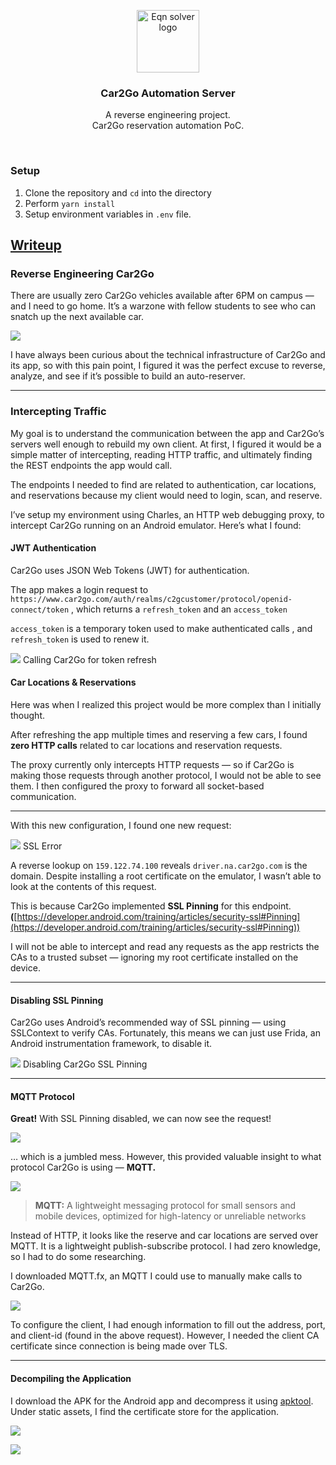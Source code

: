 

<p align="center">
    <img src="http://cl.ly/769be81b3540/car.svg" alt="Eqn solver logo" width=100 height=100>
  <h3 align="center">Car2Go Automation Server</h3>


  <p align="center">
    A reverse engineering project.
    <br>
      Car2Go reservation automation PoC.
  </p>


</p>

<br>

### Setup

1. Clone the repository and `cd` into the directory
2. Perform `yarn install`
3. Setup environment variables in `.env` file. 

## [Writeup](https://medium.com/@zhao.steven/reverse-engineering-car2go-98d5f0f78a96)

### Reverse Engineering Car2Go

There are usually zero Car2Go vehicles available after 6PM on campus — and I
need to go home. It’s a warzone with fellow students to see who can snatch up
the next available car.

![](https://cdn-images-1.medium.com/max/1600/1*5oOouDJEH6EuHWhPG6O1NQ.png)

I have always been curious about the technical infrastructure of Car2Go and its
app, so with this pain point, I figured it was the perfect excuse to reverse,
analyze, and see if it’s possible to build an auto-reserver.

*****

### Intercepting Traffic

My goal is to understand the communication between the app and Car2Go’s servers
well enough to rebuild my own client. At first, I figured it would be a simple
matter of intercepting, reading HTTP traffic, and ultimately finding the REST
endpoints the app would call.

The endpoints I needed to find are related to authentication, car locations, and
reservations because my client would need to login, scan, and reserve.

I’ve setup my environment using Charles, an HTTP web debugging proxy, to
intercept Car2Go running on an Android emulator. Here’s what I found:

#### **JWT Authentication**

Car2Go uses JSON Web Tokens (JWT) for authentication.

The app makes a login request to
`https://www.car2go.com/auth/realms/c2gcustomer/protocol/openid-connect/token` ,
which returns a `refresh_token` and an `access_token`

`access_token` is a temporary token used to make authenticated calls , and
`refresh_token` is used to renew it.

![](https://cdn-images-1.medium.com/max/1600/1*ZkDfWU6Ut6yZqJz7n7FpMw.png)
<span class="figcaption_hack">Calling Car2Go for token refresh</span>

#### Car Locations & Reservations

Here was when I realized this project would be more complex than I initially
thought.

After refreshing the app multiple times and reserving a few cars, I found **zero
HTTP calls** related to car locations and reservation requests.

The proxy currently only intercepts HTTP requests — so if Car2Go is making those
requests through another protocol, I would not be able to see them. I then
configured the proxy to forward all socket-based communication.

*****

With this new configuration, I found one new request:

![](https://cdn-images-1.medium.com/max/1600/1*ccnQBovCqqzdEoI0xkSSSA.png)
<span class="figcaption_hack">SSL Error</span>

A reverse lookup on `159.122.74.100` reveals `driver.na.car2go.com` is the
domain. Despite installing a root certificate on the emulator, I wasn’t able to
look at the contents of this request.

This is because Car2Go implemented **SSL Pinning** for this endpoint.
**(**[https://developer.android.com/training/articles/security-ssl#Pinning](https://developer.android.com/training/articles/security-ssl#Pinning))

I will not be able to intercept and read any requests as the app restricts the
CAs to a trusted subset — ignoring my root certificate installed on the device.

*****

#### Disabling SSL Pinning

Car2Go uses Android’s recommended way of SSL pinning — using SSLContext to
verify CAs. Fortunately, this means we can just use Frida, an Android
instrumentation framework, to disable it.

![](https://cdn-images-1.medium.com/max/1600/1*PBAAuVI5UJbBcOvJlnlvog.png)
<span class="figcaption_hack">Disabling Car2Go SSL Pinning</span>

*****

#### MQTT Protocol

**Great!** With SSL Pinning disabled, we can now see the request!

![](https://cdn-images-1.medium.com/max/1600/1*NBwt8wyM_eLSURWtdQYfgA.png)

… which is a jumbled mess. However, this provided valuable insight to what
protocol Car2Go is using — **MQTT.**

![](https://cdn-images-1.medium.com/max/1600/1*8Mxk78p5kuexH-bXQ4x44w.png)

> **MQTT:** A lightweight messaging protocol for small sensors and mobile devices,
> optimized for high-latency or unreliable networks

Instead of HTTP, it looks like the reserve and car locations are served over
MQTT. It is a lightweight publish-subscribe protocol. I had zero knowledge, so I
had to do some researching.

I downloaded MQTT.fx, an MQTT I could use to manually make calls to Car2Go.

![](https://cdn-images-1.medium.com/max/1600/1*aC9Rpszn5EyY9UGTZr8qlw.png)

To configure the client, I had enough information to fill out the address, port,
and client-id (found in the above request). However, I needed the client CA
certificate since connection is being made over TLS.

*****

#### Decompiling the Application

I download the APK for the Android app and decompress it using
[apktool](https://ibotpeaches.github.io/Apktool/).<br> Under static assets, I find the certificate store for the application.

![](https://cdn-images-1.medium.com/max/1600/1*Hbjij9u2V0tLy07ecPDmEA.png)


![](https://cdn-images-1.medium.com/max/1600/1*_hzdI0eWiu005CL_recRIg.png)
